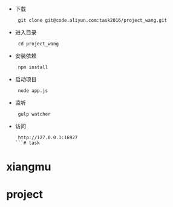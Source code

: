 * 下载
    ``` 
     git clone git@code.aliyun.com:task2016/project_wang.git
    ```
* 进入目录
    ``` 
     cd project_wang
    ```
* 安装依赖
    ``` 
     npm install 
    ```
* 启动项目
    ``` 
     node app.js
    ```
* 监听
    ``` 
     gulp watcher
    ```
* 访问
    ``` 
     http://127.0.0.1:16927
    ```# task
# xiangmu
# project

